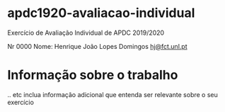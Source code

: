 # apdc1920-avaliacao-individual
Exercício de Avaliação Individual de APDC 2019/2020

Nr 0000 Nome: Henrique João Lopes Domingos
hj@fct.unl.pt

# Informação sobre o trabalho
.. etc inclua informação adicional que entenda ser relevante sobre o seu exercício
